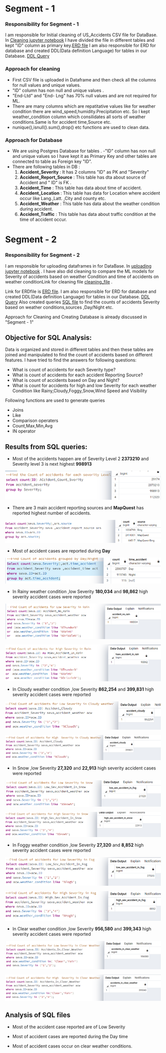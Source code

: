 # Segment - 1
### Responsibility for Segment - 1
I am responsible for Initial cleaning of US_Accidents CSV file for DataBase.
In [Cleaning jupyter notebook](https://github.com/AlyseD/Group_Project/blob/abains/Cleaningdata_prov.ipynb) I have divided the file in different tables and kept "ID" column as primary key.[ERD file](https://github.com/AlyseD/Group_Project/blob/abains/US_Accident_Schema.docx)
I am also responsible for ERD for database and created DDL(Data definition Language) for tables in our Database. [DDL Query](https://github.com/AlyseD/Group_Project/blob/abains/US_Accident_Schema.sql)

### Approach for cleaning
- First CSV file is uploaded in Dataframe and then check all the columns for null values and unique values.
- "ID" column has non null and unique values .
- "End-Ltd" and "End- Lng" has 70% null values  and are not required for ML.
- There are many columns which are repatitative values like for weather condition there are wind_speed,humidity.Precipitation etc. So I kept weather_condition column which consilidates all sorts of weather conditions.Same is for accident time,Source etc.
- nunique(),isnull().sum(),drop() etc functions are used to clean data.

### Approach for Database
- We are using Postgres Database for tables .
-"ID" column has non null and unique values so I have kept it as Primary Key and other tables are connected to table as Foreign key "ID".
- There are following tables in DB :
    1. **Accident_Severity** : It has 2 columns "ID" as PK and "Severity"
    2. **Accident_Report_Source**  : This table has dta about source of Accident and " ID" is FK .
    3. **Accident_Time** : This table has data about time of accident.
    4. **Accident_Location** : This table has data for Location where accident occur like Lang.,Latt. ,City and county etc.
    5. **Accident_Weather** : This table has data about the weather condition during accident.
    6. **Accident_Traffic** : This table has data about traffic condition at the time of accident occur.



# Segment - 2
### Responsibility for Segment - 2
I am responsible for uploading dataframes in  for DataBase.
In [uploading jupyter notebook](https://github.com/AlyseD/Group_Project/blob/abains/cleaning_4DB.ipynb) .
I have also did cleaning to compare the ML models for Severity of accidents based on weather Condition and time of accidents on weather conditionLink for  cleaning file [cleaning_file](https://github.com/AlyseD/Group_Project/blob/abains/cleaning_4ML.ipynb) .

Link for ERDfile is [ERD file](https://github.com/AlyseD/Group_Project/blob/abains/US_Accident_Schema.docx).
I am also responsible for ERD for database and created DDL(Data definition Language) for tables in our Database. [DDL Query](https://github.com/AlyseD/Group_Project/blob/abains/US_Accident_Schema.sql)
Also created queries [SQL file](https://github.com/AlyseD/Group_Project/blob/abains/queries_seg2.sql) to find the counts of accidents Severity based on weather conditions,sources ,Day/Night etc. 

Approach for Cleaning and Creating Database is already discussed in "Segment - 1"

## Objective for SQL Analysis:
Data is organized and  stored in different tables and then these tables are joined and manipulated to find the count of accidents  based on different features.
I have tried to find the answers  for following questions:
- What is count of accidents for each Severity type?
- What is count of accidents for each accident Reporting Source?
- What is count of accidents based on Day and Night?
- What is count for accidents for high and low Severity for each weather Condition like Rainy,Cloudy,Foggy,Snow,Wind Speed and Visibility

Following functions are used to generate queries
- Joins
- Like 
- Comparison operaters
- Count,Max,Min,Avg
- IN operator

## Results from SQL queries:
- Most of the accidents happen are of Severity Level 2 **2373210** and Severity level 3 is next highest **998913**

 ![chart1](https://github.com/AlyseD/Group_Project/blob/abains/Images/Severity_Count.png)     
- There are 3 main accident reporting sources and **MapQuest** has reported highest number of accidents.
 
 ![chart2](https://github.com/AlyseD/Group_Project/blob/abains/Images/Severity_source.png)
- Most of accident cases are reported during **Day** 

![chart3](https://github.com/AlyseD/Group_Project/blob/abains/Images/day_Night_Total.png)
- In Rainy weather condition ,low Severity **180,034** and **98,862** high severity accident cases were reported

![chart3](https://github.com/AlyseD/Group_Project/blob/abains/Images/lsev_rain.png)

![chart4](https://github.com/AlyseD/Group_Project/blob/abains/Images/hsev_Rain.png)

- In Cloudy weather condition ,low Severity **862,254** and **399,831** high severity accident cases were reported

![chart5](https://github.com/AlyseD/Group_Project/blob/abains/Images/lsev_clo.png)

![chart6](https://github.com/AlyseD/Group_Project/blob/abains/Images/hsev_clo.png)

- In Snow ,low Severity **27,320** and **22,913** high severity accident cases were reported

![chart7](https://github.com/AlyseD/Group_Project/blob/abains/Images/lsev_snow.png)

![chart8](https://github.com/AlyseD/Group_Project/blob/abains/Images/hsev_snow.png)

- In Foggy weather condition ,low Severity **27,320** and **8,852** high severity accident cases were reported

![chart9](https://github.com/AlyseD/Group_Project/blob/abains/Images/lsev_fog.png)

![chart10](https://github.com/AlyseD/Group_Project/blob/abains/Images/hsev_fog.png)

- In Clear weather condition ,low Severity **956,580** and **399,343** high severity accident cases were reported

![chart11](https://github.com/AlyseD/Group_Project/blob/abains/Images/lsev_clear.png)

![chart12](https://github.com/AlyseD/Group_Project/blob/abains/Images/hsev_clear.png)

## Analysis of SQL files

- Most of the accident case reported are of Low Severity

- Most of accident cases are reported during the Day time

- Most of accident cases occur on clear weather conditions.

